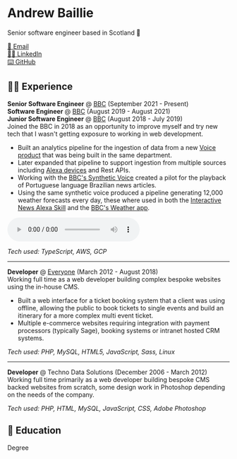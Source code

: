 # Andrew Baillie

Senior software engineer based in Scotland 🏴󠁧󠁢󠁳󠁣󠁴󠁿

[📧 Email](mailto:andrewbaillie@me.com)<br/>
[👨‍💻 LinkedIn](https://www.linkedin.com/in/andrew-baillie-3b50b239/)<br/>
[⌨️ GitHub](https://github.com/andrewbaillie/)

## 👨‍💻 Experience

**Senior Software Engineer** @ [BBC](https://www.bbc.co.uk/) (September 2021 - Present)<br/>
**Software Engineer** @ [BBC](https://www.bbc.co.uk/) (August 2019 - August 2021)<br/>
**Junior Software Engineer** @ [BBC](https://www.bbc.co.uk/) (August 2018 - July 2019)<br/>
Joined the BBC in 2018 as an opportunity to improve myself and try new tech that I wasn't getting exposure to working in web development.

- Built an analytics pipeline for the ingestion of data from a new [Voice product](https://voicebot.ai/2020/06/02/bbc-voice-assistant-beeb-launches-in-beta-in-the-uk/) that was being built in the same department.
- Later expanded that pipeline to support ingestion from multiple sources including [Alexa devices](https://www.amazon.co.uk/dp/B0957KX2C4) and Rest APIs.
- Working with the [BBC's Synthetic Voice](https://www.bbc.co.uk/mediacentre/worldnews/2020/life-project) created a pilot for the playback of Portuguese language Brazilian news articles.
- Using the same synthetic voice produced a pipeline generating 12,000 weather forecasts every day, these where used in both the [Interactive News Alexa Skill](https://voicebot.ai/2019/10/23/bbc-launches-interactive-news-service-for-alexa/) and the [BBC's Weather app](https://www.bbc.co.uk/weather/articles/c7219x55vygo).

<audio controls>
  <source src="./weather-forecast.mp3" type="audio/ogg">
    Your browser does not support the audio element.
</audio>

*Tech used: TypeScript, AWS, GCP*

---

**Developer** @ [Everyone](http://www.weareeveryone.com/) (March 2012 - August 2018)<br/>
Working full time as a web developer building complex bespoke websites using the in-house CMS.

- Built a web interface for a ticket booking system that a client was using offline, allowing the public to book tickets to single events and build an itinerary for a more complex multi event ticket.
- Multiple e-commerce websites requiring integration with payment processors (typically Sage), booking systems or intranet hosted CRM systems.

*Tech used: PHP, MySQL, HTML5, JavaScript, Sass, Linux*

---

**Developer** @ Techno Data Solutions (December 2006 - March 2012)<br/>
Working full time primarily as a web developer building bespoke CMS backed websites from scratch, some design work in Photoshop depending on
the needs of the company.

*Tech used: PHP, HTML, MySQL, JavaScript, CSS, Adobe Photoshop*

## 🏫 Education

Degree
